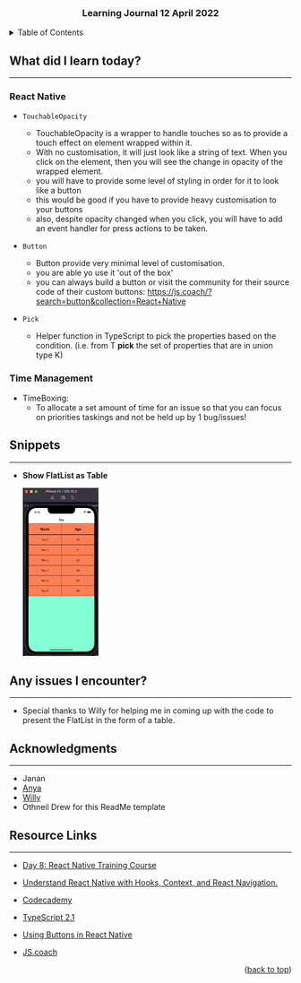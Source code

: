 <div id="top"></div>

<br />

<h3 align="center">Learning Journal 12 April 2022</h3>

<!-- TABLE OF CONTENTS -->
<details>
  <summary>Table of Contents</summary>
  <ul>
    <li><a href="#what-did-i-learn-today">What did I learn today?</a></li>
    <li><a href="#snippets">Snippets</a></li>
    <li><a href="#any-issues-i-encounter">Any issues I encounter?</a></li>
    <li><a href="#acknowledgments">Acknowledgments</a></li>
    <li><a href="#resource-links">Resource Links</a></li>
      </ul>
     
</details>

<!-- ABOUT THE PROJECT -->
## What did I learn today? ##
----
<!-- Type what you learnt here -->
### React Native ###
  - `TouchableOpacity`
    - TouchableOpacity is a wrapper to handle touches so as to provide a touch effect on element wrapped within it.
    - With no customisation, it will just look like a string of text. When you click on the element, then you will see the change in opacity of the wrapped element.
    - you will have to provide some level of styling in order for it to look like a button 
    - this would be good if you have to provide heavy customisation to your buttons
    - also, despite opacity changed when you click, you will have to add an event handler for press actions to be taken.

  - `Button`
    - Button provide very minimal level of customisation. 
    - you are able yo use it 'out of the box'
    - you can always build a button or visit the community for their source code of their custom buttons: https://js.coach/?search=button&collection=React+Native

  - `Pick`
    - Helper function in TypeScript to pick the properties based on the condition. (i.e. from T **pick** the set of properties that are in union type K)

### Time Management ###
  - TimeBoxing: 
    - To allocate a set amount of time for an issue so that you can focus on priorities taskings and not be held up by 1 bug/issues!
    
## Snippets ##
----
<!-- You can attach snippets of your end product here -->
  
  - **Show FlatList as Table**
    
    <img src = './img/flatListTable.png' height = '300' />

## Any issues I encounter? ##
----
<!-- Type Your Issues Faced today Here -->
  - Special thanks to Willy for helping me in coming up with the code to present the FlatList in the form of a table.

<!-- ACKNOWLEDGMENTS -->
## Acknowledgments ##
----
* Janan
* [Anya](https://github.com/huanganya/react-native-starter)
* [Willy](https://github.com/WillyWangwl) 
* Othneil Drew for this ReadMe template

<!-- Resource Links -->
## Resource Links ##
----
* [Day 8: React Native Training Course](https://docs.google.com/document/d/1Ae2L7WqB_7fwU7dcnm8JtFNdTtyrRr8flq5aGFCDsUU/edit)

* [Understand React Native with Hooks, Context, and React Navigation.](https://nlbsg.udemy.com/course/the-complete-react-native-and-redux-course/learn/lecture/15706480#overview)

* [Codecademy](https://www.codecademy.com/learn/learn-typescript)

* [TypeScript 2.1](https://www.typescriptlang.org/docs/handbook/release-notes/typescript-2-1.html)

* [Using Buttons in React Native](https://kmarks2013.medium.com/using-buttons-in-react-native-eab86155f56)

* [JS.coach](https://js.coach/?search=button&collection=React+Native)

<p align="right">(<a href="#top">back to top</a>)</p>

